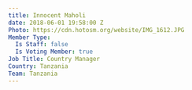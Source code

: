 ```yaml
---
title: Innocent Maholi
date: 2018-06-01 19:58:00 Z
Photo: https://cdn.hotosm.org/website/IMG_1612.JPG
Member Type:
  Is Staff: false
  Is Voting Member: true
Job Title: Country Manager
Country: Tanzania
Team: Tanzania
---
```


